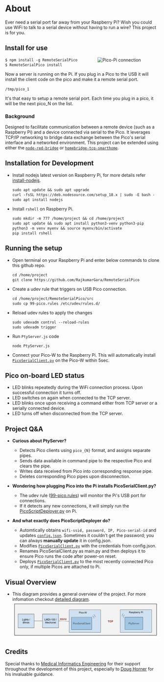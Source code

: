 # About
Ever need a serial port far away from your Raspberry Pi? Wish you could use WiFi to talk to a serial device without having to run a wire? This project is for you.

## Install for use
<img src="./img/3.GIF" alt="Pico-Pi connection" width="40%" align="right"/>

```
$ npm install -g RemoteSerialPico
$ RemoteSerialPico install
```

Now a server is running on the Pi. If you plug in a Pico to the USB it will install the client code on the pico and make it a remote serial port.

`/tmp/pico_1`

It's that easy to setup a remote serial port.  Each time you plug in a pico, it will be the next pico_N on the list.

### Background
Designed to facilitate communication between a remote device (such as a Raspberry Pi) and a device connected via serial to the Pico. It leverages TCP/IP networking to bridge data exchange between the Pico's serial interface and a networked environment. This project can be extended using either the [`node-red-bridge`](https://github.com/RajkumarGara/node-red-bridge) or [`homebridge-tcp-smarthome`](https://github.com/RajkumarGara/homebridge-tcp-smarthome).

## Installation for Development
* Install nodejs latest version on Raspberry Pi, for more details refer [install-nodejs](https://github.com/nodejs/help/wiki/Installation#how-to-install-nodejs-via-binary-archive-on-linux).
    ```
    sudo apt update && sudo apt upgrade
    curl -fsSL https://deb.nodesource.com/setup_18.x | sudo -E bash -
    sudo apt install nodejs
    ```

* Install `rshell` on Raspberry Pi.
    ```
    sudo mkdir -m 777 /home/project && cd /home/project
    sudo apt update && sudo apt install python3-venv python3-pip
    python3 -m venv myenv && source myenv/bin/activate
    pip install rshell
    ```

## Running the setup
* Open terminal on your Raspberry Pi and enter below commands to clone this github repo.
    ```
    cd /home/project
    git clone https://github.com/RajkumarGara/RemoteSerialPico
    ```
* Create a udev rule that triggers on USB Pico connection. 
    ```
    cd /home/project/RemoteSerialPico/src
    sudo cp 99-pico.rules /etc/udev/rules.d/
    ```
* Reload udev rules to apply the changes
    ```
    sudo udevadm control --reload-rules
    sudo udevadm trigger
    ```
* Run `PtyServer.js` code
    ```
    node PtyServer.js
    ```
* Connect your Pico-W to the Raspberry Pi. This will automatically install [`PicoSerialClient.py`](./src/PicoSerialClient.py) on the Pico-W within 5sec.

## Pico on-board LED status
* LED blinks repeatedly during the WiFi connection process. Upon successful connection it turns off.
* LED switches on again when connected to the TCP server.
* LED blinks once upon receiving a command either from TCP server or a serially connected device.
* LED turns off when disconnected from the TCP server.

## Project Q&A
* **Curious about PtyServer?**
    * Detects Pico clients using `pico_{N}` format, and assigns separate pipes.
    * Sends data available in command pipe to the respective Pico and clears the pipe.
    * Writes data received from Pico into corresponding response pipe.
    * Deletes corresponding Pico pipes upon disconnection.

* **Wondering how plugging Pico into the Pi installs PicoSerialClient.py?**
    * The udev rule ([99-pico.rules](./src/99-pico.rules)) will monitor the Pi's USB port for connections.
    * If it detects any new connections, it will simply run the [PicoScriptDeployer.py](./src/PicoScriptDeployer.py) on Pi.

* **And what exactly does PicoScriptDeployer do?**
    * Automtically obtains `wifi-ssid, password, IP, Pico-serial-id` and updates [`config.json`](./src/config.json). Sometimes it couldn't get the password; you can always **manually update** it in config.json.
    * Modifies [`PicoSerialClient.py`](./src/PicoSerialClient.py) with the credentials from config.json.
    * Renames PicoSerialClient.py as main.py and then deploys it to ensure Pico runs the code after power-on reset.
    * Deploys [`PicoSerialClient.py`](./src/PicoSerialClient.py) to the most recently connected Pico only, if multiple Picos are attached to Pi.

## Visual Overview
* This diagram provides a general overview of the project. For more infomation checkout [detailed diagram](img/2.jpg).
    ![general diagram](img/1.jpg)

## Credits
Special thanks to [Medical Informatics Engineering](https://www.mieweb.com/) for their support throughout the development of this project, especially to [Doug Horner](https://github.com/horner) for his invaluable guidance.
